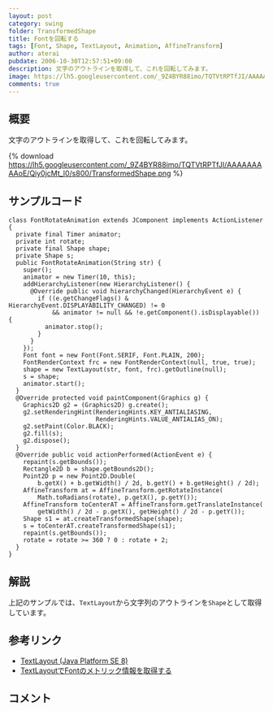 ```yaml
---
layout: post
category: swing
folder: TransformedShape
title: Fontを回転する
tags: [Font, Shape, TextLayout, Animation, AffineTransform]
author: aterai
pubdate: 2006-10-30T12:57:51+09:00
description: 文字のアウトラインを取得して、これを回転してみます。
image: https://lh5.googleusercontent.com/_9Z4BYR88imo/TQTVtRPTfJI/AAAAAAAAAoE/Qiy0jcMt_l0/s800/TransformedShape.png
comments: true
---
```

## 概要
文字のアウトラインを取得して、これを回転してみます。

{% download https://lh5.googleusercontent.com/_9Z4BYR88imo/TQTVtRPTfJI/AAAAAAAAAoE/Qiy0jcMt_l0/s800/TransformedShape.png %}

## サンプルコード
<pre class="prettyprint"><code>class FontRotateAnimation extends JComponent implements ActionListener {
  private final Timer animator;
  private int rotate;
  private final Shape shape;
  private Shape s;
  public FontRotateAnimation(String str) {
    super();
    animator = new Timer(10, this);
    addHierarchyListener(new HierarchyListener() {
      @Override public void hierarchyChanged(HierarchyEvent e) {
        if ((e.getChangeFlags() &amp; HierarchyEvent.DISPLAYABILITY_CHANGED) != 0
            &amp;&amp; animator != null &amp;&amp; !e.getComponent().isDisplayable()) {
          animator.stop();
        }
      }
    });
    Font font = new Font(Font.SERIF, Font.PLAIN, 200);
    FontRenderContext frc = new FontRenderContext(null, true, true);
    shape = new TextLayout(str, font, frc).getOutline(null);
    s = shape;
    animator.start();
  }
  @Override protected void paintComponent(Graphics g) {
    Graphics2D g2 = (Graphics2D) g.create();
    g2.setRenderingHint(RenderingHints.KEY_ANTIALIASING,
                        RenderingHints.VALUE_ANTIALIAS_ON);
    g2.setPaint(Color.BLACK);
    g2.fill(s);
    g2.dispose();
  }
  @Override public void actionPerformed(ActionEvent e) {
    repaint(s.getBounds());
    Rectangle2D b = shape.getBounds2D();
    Point2D p = new Point2D.Double(
        b.getX() + b.getWidth() / 2d, b.getY() + b.getHeight() / 2d);
    AffineTransform at = AffineTransform.getRotateInstance(
        Math.toRadians(rotate), p.getX(), p.getY());
    AffineTransform toCenterAT = AffineTransform.getTranslateInstance(
        getWidth() / 2d - p.getX(), getHeight() / 2d - p.getY());
    Shape s1 = at.createTransformedShape(shape);
    s = toCenterAT.createTransformedShape(s1);
    repaint(s.getBounds());
    rotate = rotate &gt;= 360 ? 0 : rotate + 2;
  }
}
</code></pre>

## 解説
上記のサンプルでは、`TextLayout`から文字列のアウトラインを`Shape`として取得しています。

## 参考リンク
- [TextLayout (Java Platform SE 8)](https://docs.oracle.com/javase/jp/8/docs/api/java/awt/font/TextLayout.html)
- [TextLayoutでFontのメトリック情報を取得する](https://ateraimemo.com/Swing/TextLayout.html)

<!-- dummy comment line for breaking list -->

## コメント
